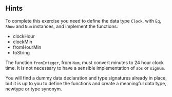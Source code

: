 ## Hints

To complete this exercise you need to define the data type `Clock`,
with `Eq`, `Show` and `Num` instances, and implement the functions:

- clockHour
- clockMin
- fromHourMin
- toString

The function `fromInteger`, from `Num`, must convert minutes
to 24 hour clock time. It is not necessary to have a sensible
implementation of `abs` or `signum`.

You will find a dummy data declaration and type signatures already in place,
but it is up to you to define the functions and create a meaningful data type,
newtype or type synonym.
